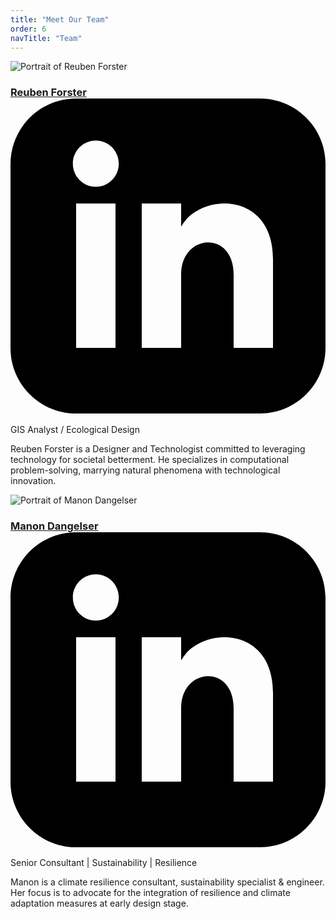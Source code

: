 ```yaml
---
title: "Meet Our Team"
order: 6
navTitle: "Team"
---
```

<div class="founders-container">
  <div class="founder-card">
    <img src="/images/reuben.png" alt="Portrait of Reuben Forster" class="founder-portrait" />
    <h3>
      <a href="https://www.linkedin.com/in/reuben-forster-a41050201/" target="_blank" rel="noopener noreferrer">
        Reuben Forster
        <svg class="linkedin-icon" xmlns="http://www.w3.org/2000/svg" viewBox="0 0 24 24"><path d="M19 0h-14c-2.761 0-5 2.239-5 5v14c0 2.761 2.239 5 5 5h14c2.762 0 5-2.239 5-5v-14c0-2.761-2.238-5-5-5zm-11 19h-3v-11h3v11zm-1.5-12.268c-.966 0-1.75-.79-1.75-1.764s.784-1.764 1.75-1.764 1.75.79 1.75 1.764-.783 1.764-1.75 1.764zm13.5 12.268h-3v-5.604c0-3.368-4-3.113-4 0v5.604h-3v-11h3v1.765c1.396-2.586 7-2.777 7 2.476v6.759z"/></svg>
      </a>
    </h3>
    <p class="title">GIS Analyst / Ecological Design</p>
    <p>
      Reuben Forster is a Designer and Technologist committed to leveraging technology for societal betterment. He specializes in computational problem-solving, marrying natural phenomena with technological innovation.
    </p>
  </div>
  <div class="founder-card">
    <img src="/images/mannon.png" alt="Portrait of Manon Dangelser" class="founder-portrait" />
    <h3>
      <a href="https://www.linkedin.com/in/manon-dangelser-9b161098/" target="_blank" rel="noopener noreferrer">
        Manon Dangelser
        <svg class="linkedin-icon" xmlns="http://www.w3.org/2000/svg" viewBox="0 0 24 24"><path d="M19 0h-14c-2.761 0-5 2.239-5 5v14c0 2.761 2.239 5 5 5h14c2.762 0 5-2.239 5-5v-14c0-2.761-2.238-5-5-5zm-11 19h-3v-11h3v11zm-1.5-12.268c-.966 0-1.75-.79-1.75-1.764s.784-1.764 1.75-1.764 1.75.79 1.75 1.764-.783 1.764-1.75 1.764zm13.5 12.268h-3v-5.604c0-3.368-4-3.113-4 0v5.604h-3v-11h3v1.765c1.396-2.586 7-2.777 7 2.476v6.759z"/></svg>
      </a>
    </h3>
    <p class="title">Senior Consultant | Sustainability | Resilience</p>
    <p>
      Manon is a climate resilience consultant, sustainability specialist & engineer. Her focus is to advocate for the integration of resilience and climate adaptation measures at early design stage.
    </p>
  </div>
</div>
